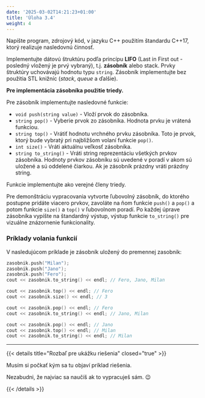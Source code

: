 ```yaml
---
date: '2025-03-02T14:21:23+01:00'
title: 'Úloha 3.4'
weight: 4
---
```


Napíšte program, zdrojový kód, v jazyku C++ použitím štandardu C++17, ktorý realizuje nasledovnú činnosť.

Implementujte dátovú štruktúru podľa princípu **LIFO** (Last in First out - posledný vložený je prvý vybraný), t.j. **zásobník**
alebo stack. Prvky štruktúry uchovávajú hodnotu typu `string`. Zásobník implementujte bez použitia STL knižníc (_stack_, _queue_ a ďalšie).

**Pre implementácia zásobníka použitie triedy.**

Pre zásobník implementujte nasledovné funkcie:

- `void push(string value)` - Vloží prvok do zásobníka.
- `string pop()` - Vyberie prvok zo zásobníka. Hodnota prvku je vrátená funkciou.
- `string top()` - Vrátiť hodnotu vrchného prvku zásobníka. Toto je prvok, ktorý bude vybratý pri najbližšom volaní funkcie `pop()`.
- `int size()` - Vráti aktuálnu veľkosť zásobníka.
- `string to_string()` - Vráti string reprezentáciu všetkých prvkov zásobníka. Hodnoty prvkov zásobníku sú uvedené v poradí
    v akom sú uložené a sú oddelené čiarkou. Ak je zásobník prázdny vráti prázdny string.

Funkcie implementujte ako verejné členy triedy.

Pre demonštráciu vypracovania vytvorte ľubovolný zásobník, do ktorého postupne pridáte viacero prvkov, zavoláte na ňom
funkcie `push()` a `pop()` a potom funkcie `size()` a `top()` v ľubovolnom poradí. Po každej úprave zásobníka
vypíšte na štandardný výstup, výstup funkcie `to_string()` pre vizuálne znázornenie funkcionality.

### Príklady volania funkcií

V nasledujúcom príklade je zásobník uložený do premennej zasobnik:

```cpp
zasobnik.push("Milan");
zasobnik.push("Jano");
zasobnik.push("Fero");
cout << zasobnik.to_string() << endl; // Fero, Jano, Milan

cout << zasobnik.top() << endl; // Fero
cout << zasobnik.size() << endl; // 3

cout << zasobnik.pop() << endl; // Fero
cout << zasobnik.to_string() << endl; // Jano, Milan

cout << zasobnik.pop() << endl; // Jano
cout << zasobnik.top() << endl; // Milan
cout << zasobnik.to_string() << endl; // Milan
```

---

{{< details title="Rozbaľ pre ukážku riešenia" closed="true" >}}

Musím si počkať kým sa tu objaví príklad riešenia.

Nezabudni, že najviac sa naučíš ak to vypracuješ sám. 😉

{{< /details >}}
